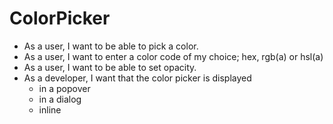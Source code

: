 # ColorPicker
- As a user, I want to be able to pick a color.
- As a user, I want to enter a color code of my choice; hex, rgb(a) or hsl(a)
- As a user, I want to be able to set opacity.
- As a developer, I want that the color picker is displayed
    - in a popover
    - in a dialog
    - inline